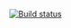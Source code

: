 [![Build status](https://ci.appveyor.com/api/projects/status/n37irexvpn9emg65/branch/main?svg=true)](https://ci.appveyor.com/project/StevoTheRad/ci/branch/main)